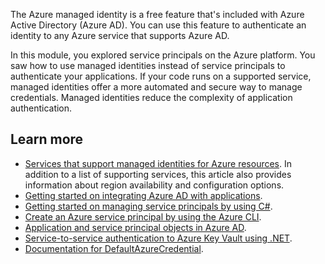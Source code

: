 The Azure managed identity is a free feature that's included with Azure Active Directory (Azure AD). You can use this feature to authenticate an identity to any Azure service that supports Azure AD.

In this module, you explored service principals on the Azure platform. You saw how to use managed identities instead of service principals to authenticate your applications. If your code runs on a supported service, managed identities offer a more automated and secure way to manage credentials. Managed identities reduce the complexity of application authentication.

## Learn more

- [Services that support managed identities for Azure resources](https://docs.microsoft.com/azure/active-directory/managed-identities-azure-resources/services-support-managed-identities). In addition to a list of supporting services, this article also provides information about region availability and configuration options.
- [Getting started on integrating Azure AD with applications](https://docs.microsoft.com/azure/active-directory/manage-apps/plan-an-application-integration).
- [Getting started on managing service principals by using C#](https://azure.microsoft.com/resources/samples/aad-dotnet-manage-service-principals/).
- [Create an Azure service principal by using the Azure CLI](https://docs.microsoft.com/cli/azure/create-an-azure-service-principal-azure-cli?view=azure-cli-latest).
- [Application and service principal objects in Azure AD](https://docs.microsoft.com/azure/active-directory/develop/app-objects-and-service-principals).
- [Service-to-service authentication to Azure Key Vault using .NET](https://docs.microsoft.com/azure/key-vault/service-to-service-authentication).
- [Documentation for DefaultAzureCredential](https://github.com/Azure/azure-sdk-for-net/blob/master/sdk/identity/Azure.Identity/README.md#defaultazurecredential).